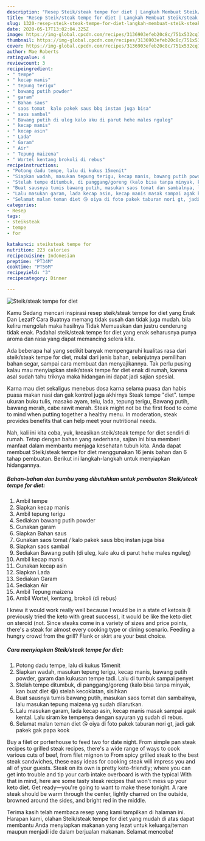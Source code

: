 ```yaml
---
description: "Resep Steik/steak tempe for diet | Langkah Membuat Steik/steak tempe for diet Yang Enak dan Simpel"
title: "Resep Steik/steak tempe for diet | Langkah Membuat Steik/steak tempe for diet Yang Enak dan Simpel"
slug: 1320-resep-steik-steak-tempe-for-diet-langkah-membuat-steik-steak-tempe-for-diet-yang-enak-dan-simpel
date: 2020-05-17T13:02:04.325Z
image: https://img-global.cpcdn.com/recipes/3136903efeb20c8c/751x532cq70/steiksteak-tempe-for-diet-foto-resep-utama.jpg
thumbnail: https://img-global.cpcdn.com/recipes/3136903efeb20c8c/751x532cq70/steiksteak-tempe-for-diet-foto-resep-utama.jpg
cover: https://img-global.cpcdn.com/recipes/3136903efeb20c8c/751x532cq70/steiksteak-tempe-for-diet-foto-resep-utama.jpg
author: Mae Roberts
ratingvalue: 4
reviewcount: 3
recipeingredient:
- " tempe"
- " kecap manis"
- " tepung terigu"
- " bawang putih powder"
- " garam"
- " Bahan saus"
- " saos tomat  kalo pakek saus bbq instan juga bisa"
- " saos sambal"
- " Bawang putih di uleg kalo aku di parut hehe males nguleg"
- " kecap manis"
- " kecap asin"
- " Lada"
- " Garam"
- " Air"
- " Tepung maizena"
- " Wortel kentang brokoli di rebus"
recipeinstructions:
- "Potong dadu tempe, lalu di kukus 15menit"
- "Siapkan wadah, masukan tepung terigu, kecap manis, bawang putih powder, garam dan kukusan tempe tadi. Lalu di tumbuk sampai penyet"
- "Stelah tempe ditumbuk, di panggang/goreng (kalo bisa tanpa minyak, kan buat diet 😂) stelah kecoklatan, sisihkan"
- "Buat sausnya tumis bawang putih, masukan saos tomat dan sambalnya, lalu masukan tepung maizena yg sudah dilarutkan."
- "Lalu masukan garam, lada kecap asin, kecap manis masak sampai agak kental. Lalu siram ke tempenya dengan sayuran yg sudah di rebus."
- "Selamat malan teman diet 😘 oiya di foto pakek taburan nori gt, jadi gak pakek gak papa kook"
categories:
- Resep
tags:
- steiksteak
- tempe
- for

katakunci: steiksteak tempe for 
nutrition: 223 calories
recipecuisine: Indonesian
preptime: "PT34M"
cooktime: "PT56M"
recipeyield: "3"
recipecategory: Dinner

---
```



![Steik/steak tempe for diet](https://img-global.cpcdn.com/recipes/3136903efeb20c8c/751x532cq70/steiksteak-tempe-for-diet-foto-resep-utama.jpg)

Kamu Sedang mencari inspirasi resep steik/steak tempe for diet yang Enak Dan Lezat? Cara Buatnya memang tidak susah dan tidak juga mudah. bila keliru mengolah maka hasilnya Tidak Memuaskan dan justru cenderung tidak enak. Padahal steik/steak tempe for diet yang enak seharusnya punya aroma dan rasa yang dapat memancing selera kita.

Ada beberapa hal yang sedikit banyak mempengaruhi kualitas rasa dari steik/steak tempe for diet, mulai dari jenis bahan, selanjutnya pemilihan bahan segar, sampai cara membuat dan menyajikannya. Tak perlu pusing kalau mau menyiapkan steik/steak tempe for diet enak di rumah, karena asal sudah tahu triknya maka hidangan ini dapat jadi sajian spesial.

Karna mau diet sekaligus menebus dosa karna selama puasa dan habis puasa makan nasi dan gak kontrol juga akhirnya Steak tempe &#34;diet&#34;. tempe ukuran buku tulis, masako ayam, telu, lada, tepung terigu, Bawang putih, bawang merah, cabe rawit merah. Steak might not be the first food to come to mind when putting together a healthy menu. In moderation, steak provides benefits that can help meet your nutritional needs.


Nah, kali ini kita coba, yuk, kreasikan steik/steak tempe for diet sendiri di rumah. Tetap dengan bahan yang sederhana, sajian ini bisa memberi manfaat dalam membantu menjaga kesehatan tubuh kita. Anda dapat membuat Steik/steak tempe for diet menggunakan 16 jenis bahan dan 6 tahap pembuatan. Berikut ini langkah-langkah untuk menyiapkan hidangannya.

<!--inarticleads1-->

##### Bahan-bahan dan bumbu yang dibutuhkan untuk pembuatan Steik/steak tempe for diet:

1. Ambil  tempe
1. Siapkan  kecap manis
1. Ambil  tepung terigu
1. Sediakan  bawang putih powder
1. Gunakan  garam
1. Siapkan  Bahan saus
1. Gunakan  saos tomat / kalo pakek saus bbq instan juga bisa
1. Siapkan  saos sambal
1. Sediakan  Bawang putih (di uleg, kalo aku di parut hehe males nguleg)
1. Ambil  kecap manis
1. Gunakan  kecap asin
1. Siapkan  Lada
1. Sediakan  Garam
1. Sediakan  Air
1. Ambil  Tepung maizena
1. Ambil  Wortel, kentang, brokoli (di rebus)


I knew it would work really well because I would be in a state of ketosis (I previously tried the keto with great success), it would be like the keto diet on steroid (not. Since steaks come in a variety of sizes and price points, there&#39;s a steak for almost every cooking type or dining scenario. Feeding a hungry crowd from the grill? Flank or skirt are your best choice. 

<!--inarticleads2-->

##### Cara menyiapkan Steik/steak tempe for diet:

1. Potong dadu tempe, lalu di kukus 15menit
1. Siapkan wadah, masukan tepung terigu, kecap manis, bawang putih powder, garam dan kukusan tempe tadi. Lalu di tumbuk sampai penyet
1. Stelah tempe ditumbuk, di panggang/goreng (kalo bisa tanpa minyak, kan buat diet 😂) stelah kecoklatan, sisihkan
1. Buat sausnya tumis bawang putih, masukan saos tomat dan sambalnya, lalu masukan tepung maizena yg sudah dilarutkan.
1. Lalu masukan garam, lada kecap asin, kecap manis masak sampai agak kental. Lalu siram ke tempenya dengan sayuran yg sudah di rebus.
1. Selamat malan teman diet 😘 oiya di foto pakek taburan nori gt, jadi gak pakek gak papa kook


Buy a filet or porterhouse to feed two for date night. From simple pan steak recipes to grilled steak recipes, there&#39;s a wide range of ways to cook various cuts of beef, from filet mignon to From spicy grilled steak to the best steak sandwiches, these easy ideas for cooking steak will impress you and all of your guests. Steak on its own is pretty keto-friendly; where you can get into trouble and tip your carb intake overboard is with the typical With that in mind, here are some tasty steak recipes that won&#39;t mess up your keto diet. Get ready—you&#39;re going to want to make these tonight. A rare steak should be warm through the center, lightly charred on the outside, browned around the sides, and bright red in the middle. 

Terima kasih telah membaca resep yang kami tampilkan di halaman ini. Harapan kami, olahan Steik/steak tempe for diet yang mudah di atas dapat membantu Anda menyiapkan makanan yang lezat untuk keluarga/teman maupun menjadi ide dalam berjualan makanan. Selamat mencoba!
